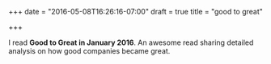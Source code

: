 +++
date = "2016-05-08T16:26:16-07:00"
draft = true
title = "good to great"

+++

I read **Good to Great in January 2016**. An awesome read sharing detailed analysis on how good companies became great.
